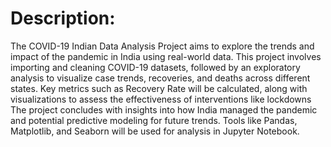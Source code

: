 # Description:
The COVID-19 Indian Data Analysis Project aims to explore the trends and impact of the pandemic in India using real-world data. This project involves importing and cleaning COVID-19 datasets, followed by an exploratory analysis to visualize case trends, recoveries, and deaths across different states. Key metrics such as Recovery Rate will be calculated, along with visualizations to assess the effectiveness of interventions like lockdowns The project concludes with insights into how India managed the pandemic and potential predictive modeling for future trends. Tools like Pandas, Matplotlib, and Seaborn will be used for analysis in Jupyter Notebook.
